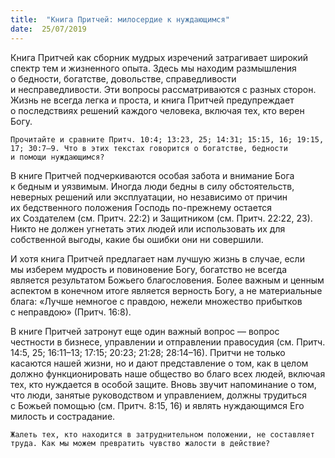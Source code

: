 ```yaml
---
title:  "Книга Притчей: милосердие к нуждающимся"
date:  25/07/2019
---
```


Книга Притчей как сборник мудрых изречений затрагивает широкий спектр тем и жизненного опыта. Здесь мы находим размышления о бедности, богатстве, довольстве, справедливости и несправедливости. Эти вопросы рассматриваются с разных сторон. Жизнь не всегда легка и проста, и книга Притчей предупреждает о последствиях решений каждого человека, включая тех, кто верен Богу.

`Прочитайте и сравните Притч. 10:4; 13:23, 25; 14:31; 15:15, 16; 19:15, 17; 30:7–9. Что в этих текстах говорится о богатстве, бедности и помощи нуждающимся?`

В книге Притчей подчеркиваются особая забота и внимание Бога к бедным и уязвимым. Иногда люди бедны в силу обстоятельств, неверных решений или эксплуатации, но независимо от причин их бедственного положения Господь по-прежнему остается их Создателем (см. Притч. 22:2) и Защитником (см. Притч. 22:22, 23). Никто не должен угнетать этих людей или использовать их для собственной выгоды, какие бы ошибки они ни совершили.

И хотя книга Притчей предлагает нам лучшую жизнь в случае, если мы изберем мудрость и повиновение Богу, богатство не всегда является результатом Божьего благословения. Более важным и ценным аспектом в конечном итоге является верность Богу, а не материальные блага: «Лучше немногое с правдою, нежели множество прибытков с неправдою» (Притч. 16:8).

В книге Притчей затронут еще один важный вопрос — вопрос честности в бизнесе, управлении и отправлении правосудия (см. Притч. 14:5, 25; 16:11–13; 17:15; 20:23; 21:28; 28:14–16). Притчи не только касаются нашей жизни, но и дают представление о том, как в целом должно функционировать наше общество во благо всех людей, включая тех, кто нуждается в особой защите. Вновь звучит напоминание о том, что люди, занятые руководством и управлением, должны трудиться с Божьей помощью (см. Притч. 8:15, 16) и являть нуждающимся Его милость и сострадание.

`Жалеть тех, кто находится в затруднительном положении, не составляет труда. Как мы можем превратить чувство жалости в действие?`